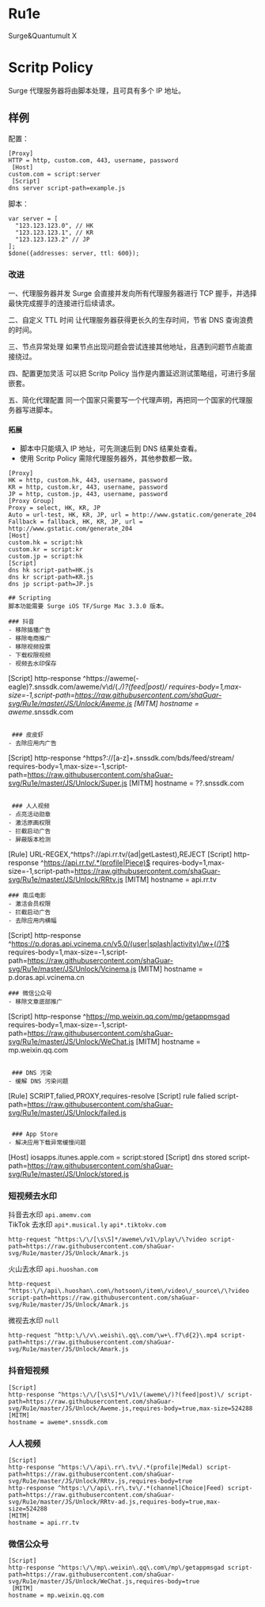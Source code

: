 # Ru1e
Surge&amp;Quantumult X

# Scritp Policy
Surge 代理服务器将由脚本处理，且可具有多个 IP 地址。

 ## 样例
配置：
```
[Proxy]
HTTP = http, custom.com, 443, username, password
 [Host]
custom.com = script:server
 [Script]
dns server script-path=example.js
```
脚本：
```
var server = [
  "123.123.123.0", // HK
  "123.123.123.1", // KR
  "123.123.123.2" // JP
];
$done({addresses: server, ttl: 600});
```
### 改进
一、代理服务器并发
Surge 会直接并发向所有代理服务器进行 TCP 握手，并选择最快完成握手的连接进行后续请求。

 二、自定义 TTL 时间
让代理服务器获得更长久的生存时间，节省 DNS 查询浪费的时间。

 三、节点异常处理
如果节点出现问题会尝试连接其他地址，且遇到问题节点能直接绕过。

 四、配置更加灵活
可以把 Scritp Policy 当作是内置延迟测试策略组，可进行多层嵌套。

 五、简化代理配置
同一个国家只需要写一个代理声明，再把同一个国家的代理服务器写进脚本。

 #### 拓展
- 脚本中只能填入 IP 地址，可先测速后到 DNS 结果处查看。
- 使用 Scritp Policy 需除代理服务器外，其他参数都一致。

 ```
[Proxy]
HK = http, custom.hk, 443, username, password
KR = http, custom.kr, 443, username, password
JP = http, custom.jp, 443, username, password
 [Proxy Group]
Proxy = select, HK, KR, JP
Auto = url-test, HK, KR, JP, url = http://www.gstatic.com/generate_204
Fallback = fallback, HK, KR, JP, url = http://www.gstatic.com/generate_204
 [Host]
custom.hk = script:hk
custom.kr = script:kr
custom.jp = script:hk
 [Script]
dns hk script-path=HK.js
dns kr script-path=KR.js
dns jp script-path=JP.js

## Scripting
脚本功能需要 Surge iOS TF/Surge Mac 3.3.0 版本。

 ### 抖音
- 移除插播广告
- 移除电商推广
- 移除视频投票
- 下载权限视频
- 视频去水印保存

 ```
[Script]
http-response ^https://aweme(-eagle)?.snssdk.com/aweme/v\d/(.*/)?(feed|post)/ requires-body=1,max-size=-1,script-path=https://raw.githubusercontent.com/shaGuar-svg/Ru1e/master/JS/Unlock/Aweme.js
 [MITM]
hostname = aweme*.snssdk.com
```

 ### 皮皮虾
- 去除应用内广告

 ```
[Script]
http-response ^https?://[a-z]+.snssdk.com/bds/feed/stream/ requires-body=1,max-size=-1,script-path=https://raw.githubusercontent.com/shaGuar-svg/Ru1e/master/JS/Unlock/Super.js
 [MITM]
hostname = ??.snssdk.com
```

 ### 人人视频
- 点亮活动勋章
- 激活原画权限
- 拦截启动广告
- 屏蔽版本检测

 ```
[Rule]
URL-REGEX,^https?:\/\/api\.rr\.tv\/(ad|getLastest),REJECT
 [Script]
http-response ^https://api.rr.tv/.*(profile|Piece)$ requires-body=1,max-size=-1,script-path=https://raw.githubusercontent.com/shaGuar-svg/Ru1e/master/JS/Unlock/RRtv.js
 [MITM]
hostname = api.rr.tv
```
### 南瓜电影
- 激活会员权限
- 拦截启动广告
- 去除应用内横幅

 ```
[Script]
http-response ^https://p.doras.api.vcinema.cn/v5.0/(user|splash|activity)/\w+(/)?$ requires-body=1,max-size=-1,script-path=https://raw.githubusercontent.com/shaGuar-svg/Ru1e/master/JS/Unlock/Vcinema.js
 [MITM]
hostname = p.doras.api.vcinema.cn
```
### 微信公众号
- 移除文章底部推广

 ```
[Script]
http-response ^https://mp.weixin.qq.com/mp/getappmsgad requires-body=1,max-size=-1,script-path=https://raw.githubusercontent.com/shaGuar-svg/Ru1e/master/JS/Unlock/WeChat.js
 [MITM]
hostname = mp.weixin.qq.com
```

 ### DNS 污染
- 缓解 DNS 污染问题

 ```
[Rule]
SCRIPT,falied,PROXY,requires-resolve
 [Script]
rule falied script-path=https://raw.githubusercontent.com/shaGuar-svg/Ru1e/master/JS/Unlock/failed.js
```

 ### App Store
- 解决应用下载异常缓慢问题

 ```
[Host]
iosapps.itunes.apple.com = script:stored
 [Script]
dns stored script-path=https://raw.githubusercontent.com/shaGuar-svg/Ru1e/master/JS/Unlock/stored.js

### 短视频去水印

抖音去水印 `api.amemv.com`   
TikTok 去水印 `api*.musical.ly` `api*.tiktokv.com`
```
http-request ^https:\/\/[\s\S]*/aweme\/v1\/play\/\?video script-path=https://raw.githubusercontent.com/shaGuar-svg/Ru1e/master/JS/Unlock/Amark.js
```

 火山去水印 `api.huoshan.com`
```
http-request ^https:\/\/api\.huoshan\.com\/hotsoon\/item\/video\/_source\/\?video script-path=https://raw.githubusercontent.com/shaGuar-svg/Ru1e/master/JS/Unlock/Amark.js
```

 微视去水印 `null`
```
http-request ^http:\/\/v\.weishi\.qq\.com/\w+\.f7\d{2}\.mp4 script-path=https://raw.githubusercontent.com/shaGuar-svg/Ru1e/master/JS/Unlock/Amark.js
```

 ### 抖音短视频


 ```
[Script]
http-response ^https:\/\/[\s\S]*\/v1\/(aweme\/)?(feed|post)\/ script-path=https://raw.githubusercontent.com/shaGuar-svg/Ru1e/master/JS/Unlock/Aweme.js,requires-body=true,max-size=524288
 [MITM]
hostname = aweme*.snssdk.com
```

 ### 人人视频

 ```
[Script]
http-response ^https:\/\/api\.rr\.tv\/.*(profile|Medal) script-path=https://raw.githubusercontent.com/shaGuar-svg/Ru1e/master/JS/Unlock/RRtv.js,requires-body=true
http-response ^https:\/\/api\.rr\.tv\/.*(channel|Choice|Feed) script-path=https://raw.githubusercontent.com/shaGuar-svg/Ru1e/master/JS/Unlock/RRtv-ad.js,requires-body=true,max-size=524288
 [MITM]
hostname = api.rr.tv
```

 ### 微信公众号
```
[Script]
http-response ^https:\/\/mp\.weixin\.qq\.com\/mp\/getappmsgad script-path=https://raw.githubusercontent.com/shaGuar-svg/Ru1e/master/JS/Unlock/WeChat.js,requires-body=true
 [MITM]
hostname = mp.weixin.qq.com